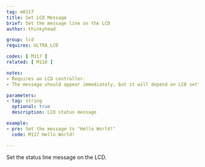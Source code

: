 ```yaml
---
tag: m0117
title: Set LCD Message
brief: Set the message line on the LCD
author: thinkyhead

group: lcd
requires: ULTRA_LCD

codes: [ M117 ]
related: [ M118 ]

notes:
- Requires an LCD controller.
- The message should appear immediately, but it will depend on LCD settings.

parameters:
- tag: string
  optional: true
  description: LCD status message

example:
- pre: Set the message to "Hello World!"
  code: M117 Hello World!

---
```


Set the status line message on the LCD.
